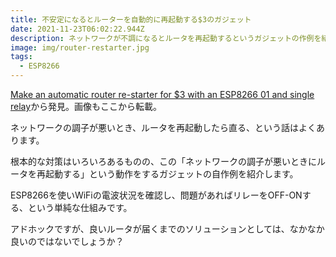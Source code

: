 ```yaml
---
title: 不安定になるとルーターを自動的に再起動する$3のガジェット
date: 2021-11-23T06:02:22.944Z
description: ネットワークが不調になるとルータを再起動するというガジェットの作例を紹介します。
image: img/router-restarter.jpg
tags:
  - ESP8266
---
```

[Make an automatic router re-starter for $3 with an ESP8266 01 and single relay](http://www.whatimade.today/make-an-automatic-router-re-starter-for-3-with-an-esp8266-01-and-single-relay/)から発見。画像もここから転載。

ネットワークの調子が悪いとき、ルータを再起動したら直る、という話はよくあります。

根本的な対策はいろいろあるものの、この「ネットワークの調子が悪いときにルータを再起動する」という動作をするガジェットの自作例を紹介します。

ESP8266を使いWiFiの電波状況を確認し、問題があればリレーをOFF-ONする、という単純な仕組みです。

アドホックですが、良いルータが届くまでのソリューションとしては、なかなか良いのではないでしょうか？